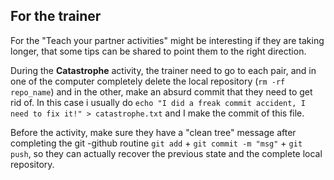 ## For the trainer

For the "Teach your partner activities" might be interesting if they are taking longer, that some tips can be shared to point them to the right direction. 



During the **Catastrophe** activity, the trainer need to go to each pair, and in one of the computer completely delete the local repository (`rm -rf repo_name`) and in the other, make an absurd commit that they need to get rid of. In this case i usually do `echo "I did a freak commit accident, I need to fix it!" > catastrophe.txt` and I make the commit of this file. 



Before the activity, make sure they have a "clean tree" message after completing the git -github routine `git add` + `git commit -m "msg"` + `git push`, so they can actually recover the previous state and the complete local repository.




